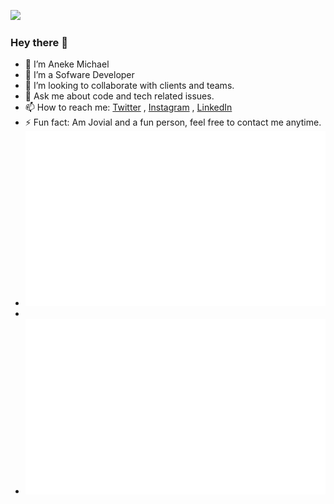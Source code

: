 ![](https://github.com/anekemichael/anekemichael/blob/main/Github%20banner.png)
### Hey there 👋

- 🔭 I’m Aneke Michael
- 🌱 I’m a Sofware Developer
- 👯 I’m looking to collaborate with clients and teams.
- 💬 Ask me about code and tech related issues.
- 📫 How to reach me: [Twitter](https://twitter.com/d1_codes/) , [Instagram](https://instagram.com/d1_codes/) , [LinkedIn](https://www.linkedin.com/in/aneke-michael-19718a1a4/)
- ⚡ Fun fact: Am Jovial and a fun person, feel free to contact me anytime.
- ![](https://github.com/anekemichael/mystats/blob/master/generated/languages.svg)
- 
- ![](https://github.com/anekemichael/mystats/blob/master/generated/overview.svg)

<!--
**anekemichael/anekemichael** is a ✨ _special_ ✨ repository because its `README.md` (this file) appears on your GitHub profile.

Here are some ideas to get you started:


-->

